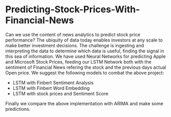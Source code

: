 # Predicting-Stock-Prices-With-Financial-News

Can we use the content of news analytics to predict stock price performance? The ubiquity of data today enables investors at any scale to make better investment decisions. The challenge is ingesting and interpreting the data to determine which data is useful, finding the signal in this sea of information. We have used Neural Networks for predicting Apple and Microsoft Stock Prices, feeding our LSTM Network both with the sentiment of Financial News refering the stock and the previous days actual Open price. We suggest the following models to combat the above project:


- LSTM with Finbert Sentiment Analysis
- LSTM with Finbert Word Embedding 
- LSTM with stock prices and Sentiment Score 


Finally we compare the above implementation with ARIMA and make some predictions.
